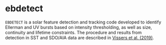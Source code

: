 # ebdetect
`EBDETECT` is a solar feature detection and tracking code developed to identify Ellerman and UV bursts based on intensity thresholding, as well as size, continuity and lifetime constraints. The procedure and results from detection in SST and SDO/AIA data are described in [Vissers et al. (2019)](https://arxiv.org/abs/1901.07975).
